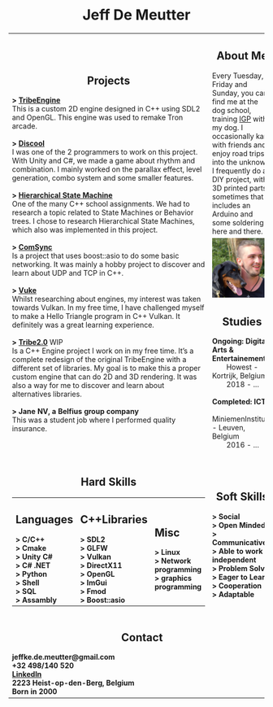 <h1 align="center">Jeff De Meutter</h1>
<table>
    <tr>
        <td rowspan="3" colspan="2">
            <h2 align="center">Projects</h2>
            <b>> <a href="https://github.com/Tboske/TribeEngine/tree/rework">TribeEngine</a></b></br>
            This is a custom 2D engine designed in C++ using SDL2 and OpenGL. This engine was used to remake Tron arcade. </br></br>
            <b>> <a href="https://discool.itch.io/discool">Discool</a></b></br>
            I was one of the 2 programmers to work on this project. With Unity and C#, we made a game about rhythm and combination. I mainly worked on the parallax effect, level generation, combo system and some smaller features.</br></br>
            <b>> <a href="https://github.com/Tboske/HierarchicalStateMachine">Hierarchical State Machine</a></b></br>
            One of the many C++ school assignments. We had to research a topic related to State Machines or Behavior trees. I chose to research Hierarchical State Machines, which also was implemented in this project.</br></br>
            <b>> <a href="https://github.com/Tboske/ComSync">ComSync</a></b></br>
            Is a project that uses boost::asio to do some basic networking. It was mainly a hobby project to discover and learn about UDP and TCP in C++.</br></br>
            <b>> <a href="https://github.com/Tboske/Vuke">Vuke</a></b></br>
            Whilst researching about engines, my interest was taken towards Vulkan. In my free time, I have challenged myself to make a Hello Triangle program in C++ Vulkan. It definitely was a great learning experience.</br></br>
            <b>> <a href="https://github.com/Tboske/Tribe2.0">Tribe2.0</a> </b>WIP</br>
            Is a C++ Engine project I work on in my free time. It’s a complete redesign of the original TribeEngine with a different set of libraries. My goal is to make this a proper custom engine that can do 2D and 3D rendering. It was also a way for me to discover and learn about alternatives libraries.</br></br>
            <b>> Jane NV, a Belfius group company</b></br> 
            This was a student job where I performed quality insurance.
        </td>
        <td>
            <h2 align="center">About Me</h2>
            Every Tuesday, Friday and Sunday, you can find me at the dog school, training <a href="https://en.wikipedia.org/wiki/Schutzhund#:~:text=Schutzhund%20(%2F'%CA%83%CA%8Atsh%CA%8Ant%2F%2C%20German%20for,of%20a%20good%20working%20dog.">IGP</a> with my dog. I occasionally kart with friends and enjoy road trips into the unknown.
            I frequently do a DIY project, with 3D printed parts, sometimes that includes an Arduino and some soldering here and there.
        </td>
    </tr>
    <tr>
        <td>
            <img alt="Photo" src="./Images/Jeff.png" style="float:right" />
        </td>
    </tr>
    <tr>
        <td>
            <h2 align="center">Studies</h2>
            <b>Ongoing: Digital Arts & Entertainement</b></br>
            &emsp;&emsp;Howest - Kortrijk, Belgium</br>
            &emsp;&emsp;2018 - ...</br></br>
            <b>Completed: ICT</b></br>
            &emsp;&emsp;MiniemenInstituut - Leuven, Belgium</br>
            &emsp;&emsp;2016 - ...</br></br>
        </td>
    </tr>
    <tr>
        <td colspan="2">
            <table>
                <tr><h2 align="center">Hard Skills</h2></tr>
                <tr>
                    <td>
                        <h2>Languages</h2>
                        <b>> C/C++</b></br>
                        <b>> Cmake</b></br>
                        <b>> Unity C#</b></br>
                        <b>> C# .NET</b></br>
                        <b>> Python</b></br>
                        <b>> Shell</b></br>
                        <b>> SQL</b></br>
                        <b>> Assambly</b></br>
                    </td>
                    <td>                        
                        <h2>C++Libraries</h2>
                        <b>> SDL2</b></br>
                        <b>> GLFW</b></br>
                        <b>> Vulkan</b></br>
                        <b>> DirectX11</b></br>
                        <b>> OpenGL</b></br>
                        <b>> ImGui</b></br>
                        <b>> Fmod</b></br>
                        <b>> Boost::asio</b></br>
                    </td>
                    <td>
                        <h2>Misc</h2>
                        <b>> Linux</b></br>
                        <b>> Network programming</b></br>
                        <b>> graphics programming</b></br>
                    </td>
                </tr>
            </table>
        </td>
        <td>
            <h2 align="center">Soft Skills</h2>
            <b>> Social</b></br>            
            <b>> Open Minded</b></br>            
            <b>> Communicative</b></br>            
            <b>> Able to work independent</b></br>
            <b>> Problem Solver</b></br>
            <b>> Eager to Learn</b></br>
            <b>> Cooperation</b></br>
            <b>> Adaptable</b></br>
        </td>
    </tr>
    <tr>
        <td colspan="3">
            <h2 align="center">Contact</h2>
            <b>jeffke.de.meutter@gmail.com</b></br>
            <b>+32 498/140 520</b></br>
            <b><a href="https://www.linkedin.com/feed/?trk=homepage-basic_google-one-tap-submit">LinkedIn</a></b></br>
            <b>2223 Heist-op-den-Berg, Belgium</b></br>
            <b>Born in 2000</b></br>
        </td>
    </tr>
</table>
